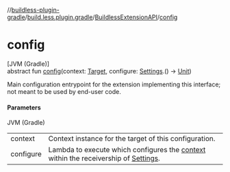 //[buildless-plugin-gradle](../../../index.md)/[build.less.plugin.gradle](../index.md)/[BuildlessExtensionAPI](index.md)/[config](config.md)

# config

[JVM (Gradle)]\
abstract fun [config](config.md)(context: [Target](index.md), configure: [Settings](index.md).() -&gt; [Unit](https://kotlinlang.org/api/latest/jvm/stdlib/kotlin/-unit/index.html))

Main configuration entrypoint for the extension implementing this interface; not meant to be used by end-user code.

#### Parameters

JVM (Gradle)

| | |
|---|---|
| context | Context instance for the target of this configuration. |
| configure | Lambda to execute which configures the [context](config.md) within the receivership of [Settings](index.md). |
